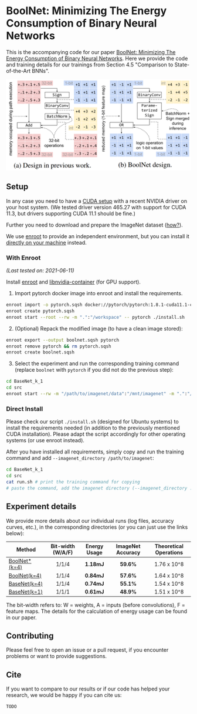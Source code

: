 
# BoolNet: Minimizing The Energy Consumption of Binary Neural Networks 

This is the accompanying code for our paper [BoolNet: Minimizing The Energy Consumption of Binary Neural Networks](todo).
Here we provide the code and training details for our trainings from Section 4.5 "Comparison to State-of-the-Art BNNs".

![BoolNet Design](.boolnet.png)

## Setup

In any case you need to have a [CUDA setup](https://docs.nvidia.com/cuda/cuda-installation-guide-linux/index.html)
with a recent NVIDIA driver on your host system.
(We tested driver version 465.27 with support for CUDA 11.3, but drivers supporting CUDA 11.1 should be fine.)

Further you need to download and prepare the ImageNet dataset ([how?](https://stackoverflow.com/a/62253211)).

We use [enroot](#with-enroot) to provide an independent environment,
but you can install it [directly on your machine](#direct-install) instead.

### With Enroot
*(Last tested on: 2021-06-11)*

Install [enroot](https://github.com/NVIDIA/enroot) and
[libnvidia-container](https://github.com/nvidia/libnvidia-container) (for GPU support).

1. Import pytorch docker image into enroot and install the requirements.
```bash
enroot import -o pytorch.sqsh docker://pytorch/pytorch:1.8.1-cuda11.1-cudnn8-runtime
enroot create pytorch.sqsh
enroot start --root --rw -m ".":"/workspace" -- pytorch ./install.sh
```
2. (Optional) Repack the modified image (to have a clean image stored):
```bash
enroot export --output boolnet.sqsh pytorch
enroot remove pytorch && rm pytorch.sqsh
enroot create boolnet.sqsh
```
3. Select the experiment and run the corresponding training command (replace `boolnet` with `pytorch` if you did not do the previous step):
```bash
cd BaseNet_k_1
cd src
enroot start --rw -m "/path/to/imagenet/data":"/mnt/imagenet" -m ".":"/workspace" -e PYTHONPATH=/workspace -e PYTHONUNBUFFERED=x -- boolnet ./run.sh
```

### Direct Install

Please check our script `./install.sh` (designed for Ubuntu systems) to install the requirements needed
(in addition to the previously mentioned CUDA installation).
Please adapt the script accordingly for other operating systems (or use enroot instead).

After you have installed all requirements, simply copy and run the training command and add `--imagenet_directory /path/to/imagenet`:
```bash
cd BaseNet_k_1
cd src
cat run.sh # print the training command for copying
# paste the command, add the imagenet directory (--imagenet_directory ...) and run 
```

## Experiment details

We provide more details about our individual runs (log files, accuracy curves, etc.),
in the corresponding directories (or you can just use the links below):

| Method                            | Bit-width (W/A/F) | Energy Usage  | ImageNet Accuracy | Theoretical Operations |
|-----------------------------------|:-----------------:|:-------------:|:-----------------:|:----------------------:|
| [BoolNet*(k=4)](BoolNet_k_4_star) | 1/1/4             | **1.18mJ**    | **59.6%**         | 1.76 x 10^8            |
| [BoolNet(k=4)](BoolNet_k_4)       | 1/1/4             | **0.84mJ**    | **57.6%**         | 1.64 x 10^8            |
| [BaseNet(k=4)](BaseNet_k_4)       | 1/1/4             | **0.74mJ**    | **55.1%**         | 1.54 x 10^8            |
| [BaseNet(k=1)](BaseNet_k_1)       | 1/1/1             | **0.61mJ**    | **48.9%**         | 1.51 x 10^8            |

The bit-width refers to: W = weights, A = inputs (before convolutions), F = feature maps.
The details for the calculation of energy usage can be found in our paper.

## Contributing

Please feel free to open an issue or a pull request, if you encounter problems or want to provide suggestions.

## Cite

If you want to compare to our results or if our code has helped your research, we would be happy if you can cite us:
```
TODO
```
